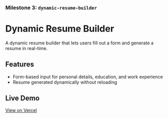 ### Milestone 3: `dynamic-resume-builder`

# Dynamic Resume Builder

A dynamic resume builder that lets users fill out a form and generate a resume in real-time.

## Features
- Form-based input for personal details, education, and work experience
- Resume generated dynamically without reloading

## Live Demo
[View on Vercel](https://dynamic-resume-builder-ebon.vercel.app/)

